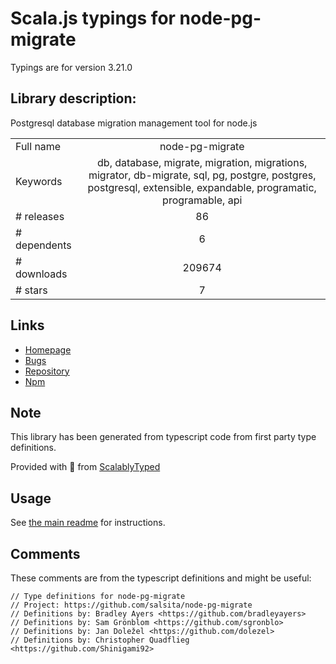 
# Scala.js typings for node-pg-migrate

Typings are for version 3.21.0

## Library description:
Postgresql database migration management tool for node.js

|                    |                 |
| ------------------ | :-------------: |
| Full name          | node-pg-migrate |
| Keywords           | db, database, migrate, migration, migrations, migrator, db-migrate, sql, pg, postgre, postgres, postgresql, extensible, expandable, programatic, programable, api |
| # releases         | 86 |
| # dependents       | 6 |
| # downloads        | 209674 |
| # stars            | 7 |

## Links
- [Homepage](https://github.com/salsita/node-pg-migrate#readme)
- [Bugs](https://github.com/salsita/node-pg-migrate/issues)
- [Repository](https://github.com/salsita/node-pg-migrate)
- [Npm](https://www.npmjs.com/package/node-pg-migrate)
    


## Note
This library has been generated from typescript code from first party type definitions.

Provided with :purple_heart: from [ScalablyTyped](https://github.com/oyvindberg/ScalablyTyped)

## Usage
See [the main readme](../../readme.md) for instructions.

## Comments

These comments are from the typescript definitions and might be useful:
```
// Type definitions for node-pg-migrate
// Project: https://github.com/salsita/node-pg-migrate
// Definitions by: Bradley Ayers <https://github.com/bradleyayers>
// Definitions by: Sam Grönblom <https://github.com/sgronblo>
// Definitions by: Jan Doležel <https://github.com/dolezel>
// Definitions by: Christopher Quadflieg <https://github.com/Shinigami92>

```

